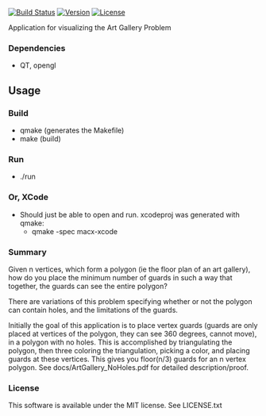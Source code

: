 [![Build Status](https://travis-ci.org/thejnich/ArtGalleryProblem.svg?branch=master)](https://travis-ci.org/thejnich/ArtGalleryProblem)
[![Version](http://img.shields.io/badge/version-prototype-yellow.svg)](#)
[![License](http://img.shields.io/badge/license-MIT-lightgrey.svg)](http://opensource.org/licenses/MIT)

Application for visualizing the Art Gallery Problem

### Dependencies
* QT, opengl

## Usage
### Build
* qmake (generates the Makefile)
* make (build)

### Run
* ./run

### Or, XCode
* Should just be able to open and run. xcodeproj was generated with qmake:
  * qmake -spec macx-xcode

### Summary
Given n vertices, which form a polygon (ie the floor plan of an art gallery),
how do you place the minimum number of guards in such a way that together, the
guards can see the entire polygon?

There are variations of this problem specifying whether or not the polygon can
contain holes, and the limitations of the guards.

Initially the goal of this application is to place vertex guards (guards are only 
placed at vertices of the polygon, they can see 360 degrees, cannot move), in a
polygon with no holes. This is accomplished by triangulating the polygon, then
three coloring the triangulation, picking a color, and placing guards at these
vertices. This gives you floor(n/3) guards for an n vertex polygon.
See docs/ArtGallery_NoHoles.pdf for detailed description/proof.

### License
This software is available under the MIT license. See LICENSE.txt
